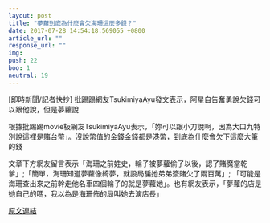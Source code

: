 ```yaml
---
layout: post
title: "夢蘿到底為什麼會欠海珊這麼多錢？"
date: 2017-07-28 14:54:18.569055 +0800
article_url: ""
response_url: ""
img: 
push: 22
boo: 1
neutral: 19
---
```


[即時新聞/記者快抄] 批踢踢網友TsukimiyaAyu發文表示，阿星自告奮勇說欠錢可以跟他說，但是夢蘿說

根據批踢踢movie板網友TsukimiyaAyu表示，「妳可以跟小刀說啊，因為大口九特別說這裡是賭台幣」。沒說幣值的金錢金錢都是港幣，到底為什麼會欠下這麼大筆的錢

文章下方網友留言表示「海珊之前姓史，輪子被夢蘿偷了以後，認了賭魔當乾爹」;「簡單，海珊知道夢蘿像綺夢，就設局騙她弟弟簽賭欠了兩百萬」; 「可能是海珊查出來之前幹走他名車四個輪子的就是夢蘿她」。也有網友表示，「夢蘿的店是她自己的嗎，我以為是海珊佈的局叫她去演店長」

<a href = "https://www.ptt.cc/bbs/movie/M.1501032587.A.26F.html">原文連結</a>

